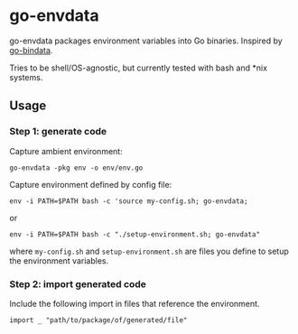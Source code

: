 go-envdata
==========

go-envdata packages environment variables into Go binaries. Inspired by [go-bindata](https://sourcegraph.com/github.com/jteeuwen/go-bindata).

Tries to be shell/OS-agnostic, but currently tested with bash and *nix systems.

Usage
-----

### Step 1: generate code

Capture ambient environment:
```
go-envdata -pkg env -o env/env.go
```

Capture environment defined by config file:
```
env -i PATH=$PATH bash -c 'source my-config.sh; go-envdata;
```
or
```
env -i PATH=$PATH bash -c "./setup-environment.sh; go-envdata"
```
where `my-config.sh` and `setup-environment.sh` are files you define to setup the environment variables.

### Step 2: import generated code

Include the following import in files that reference the environment.
```
import _ "path/to/package/of/generated/file"
```
